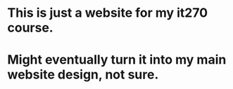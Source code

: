 # This is just a website for my it270 course.

# Might eventually turn it into my main website design, not sure.
